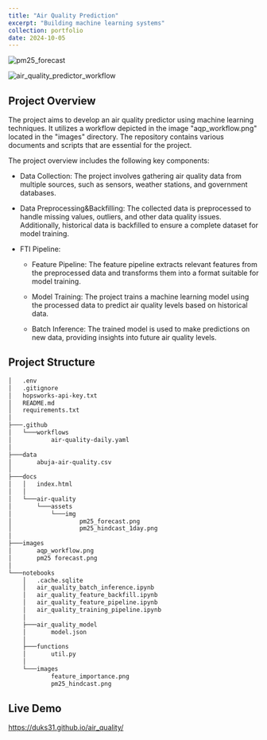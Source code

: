 ```yaml
---
title: "Air Quality Prediction"
excerpt: "Building machine learning systems"
collection: portfolio
date: 2024-10-05
---
```


![pm25_forecast](/images/pm25%20forecast.png)

![air_quality_predictor_workflow](/images/aqp_workflow.png)

## Project Overview

The project aims to develop an air quality predictor using machine learning techniques. It utilizes a workflow depicted in the image "aqp_workflow.png" located in the "images" directory. The repository contains various documents and scripts that are essential for the project.

The project overview includes the following key components:

* Data Collection: The project involves gathering air quality data from multiple sources, such as sensors, weather stations, and government databases.

* Data Preprocessing&Backfilling: The collected data is preprocessed to handle missing values, outliers, and other data quality issues. Additionally, historical data is backfilled to ensure a complete dataset for model training.

* FTI Pipeline:
    * Feature Pipeline: The feature pipeline extracts relevant features from the preprocessed data and transforms them into a format suitable for model training.

    * Model Training: The project trains a machine learning model using the processed data to predict air quality levels based on historical data.

    * Batch Inference: The trained model is used to make predictions on new data, providing insights into future air quality levels.

## Project Structure

``` sh
│   .env
│   .gitignore
│   hopsworks-api-key.txt
│   README.md
│   requirements.txt
│   
├───.github
│   └───workflows
│           air-quality-daily.yaml
│
├───data
│       abuja-air-quality.csv
│       
├───docs
│   │   index.html
│   │   
│   └───air-quality
│       └───assets
│           └───img
│                   pm25_forecast.png
│                   pm25_hindcast_1day.png
│
├───images
│       aqp_workflow.png
│       pm25 forecast.png
│
└───notebooks
    │   .cache.sqlite
    │   air_quality_batch_inference.ipynb
    │   air_quality_feature_backfill.ipynb
    │   air_quality_feature_pipeline.ipynb
    │   air_quality_training_pipeline.ipynb
    │
    ├───air_quality_model
    │       model.json
    │
    ├───functions
    │       util.py
    │
    └───images
            feature_importance.png
            pm25_hindcast.png
```

## Live Demo

https://duks31.github.io/air_quality/ 